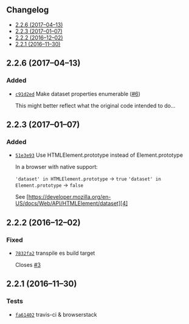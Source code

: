 ## Changelog

-   [2.2.6 (2017–04–13)](#226-20170413)
-   [2.2.3 (2017–01–07)](#223-20170107)
-   [2.2.2 (2016–12–02)](#222-20161202)
-   [2.2.1 (2016–11–30)](#221-20161130)

## 2.2.6 (2017–04–13)

### Added

-   [`c91d2ed`][1] Make dataset properties enumerable ([#6][2])

    This might better reflect what the original code intended to do…

## 2.2.3 (2017–01–07)

### Added

-   [`51e3e93`][3] Use HTMLElement.prototype instead of Element.prototype

    In a browser with native support:

    `'dataset' in HTMLElement.prototype` → `true`
    `'dataset' in Element.prototype` → `false`

    See [https://developer.mozilla.org/en-US/docs/Web/API/HTMLElement/dataset][4]

## 2.2.2 (2016–12–02)

### Fixed

-   [`7832fa2`][5] transpile es build target

    Closes [#3][6]

## 2.2.1 (2016–11–30)

### Tests

-   [`fa61402`][7] travis-ci & browserstack

[1]: https://github.com/epiloque/element-dataset/commit/c91d2ed78fdc25465bdca2ddb13fbb0813844808

[2]: https://github.com/epiloque/element-dataset/issues/6

[3]: https://github.com/epiloque/element-dataset/commit/51e3e939c0d85af4d70259eb6f550de430d6a1f7

[4]: https://developer.mozilla.org/en-US/docs/Web/API/HTMLElement/dataset

[5]: https://github.com/epiloque/element-dataset/commit/7832fa276a6fb538c99ae9bc93a384da1f83f84c

[6]: https://github.com/epiloque/element-dataset/issues/3

[7]: https://github.com/epiloque/element-dataset/commit/fa614028a77618cb8564fb895b48545952160c90
